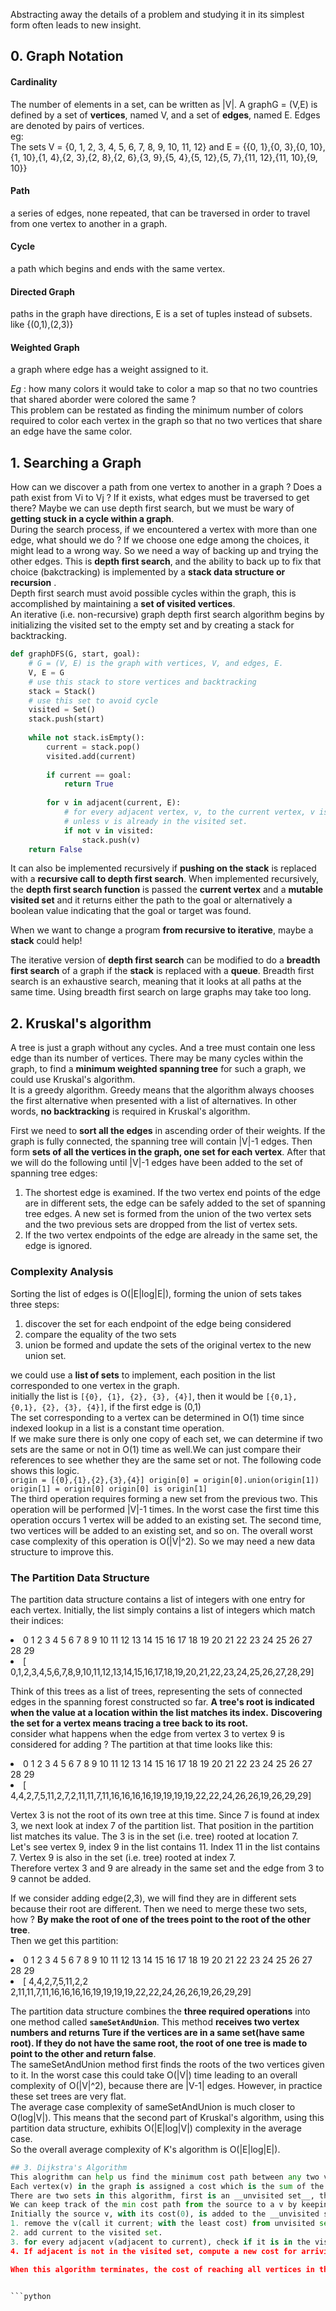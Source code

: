 
Abstracting away the details of a problem and studying it in its simplest form often leads to new insight.  
## 0. Graph Notation
#### Cardinality
The number of elements in a set, can be written as |V|. A graphG = (V,E) is defined by a set of __vertices__, named V, and a set of __edges__, named E. Edges are denoted by pairs of vertices.  
eg:  
The sets V = {0, 1, 2, 3, 4, 5, 6, 7, 8, 9, 10, 11, 12} and E = {{0, 1},{0, 3},{0, 10},{1, 10},{1, 4},{2, 3},{2, 8},{2, 6},{3, 9},{5, 4},{5, 12},{5, 7},{11, 12},{11, 10},{9, 10}}  
#### Path
a series of edges, none repeated, that can be traversed in order to travel from one vertex to another in a graph. 
#### Cycle 
a path which begins and ends with the same vertex.  
#### Directed Graph
paths in the graph have directions, E is a set of tuples instead of subsets. like {(0,1),(2,3)}
#### Weighted Graph
a graph where edge has a weight assigned to it.  

_Eg_ : how many colors it would take to color a map so that no two countries that shared aborder were colored the same ?  
This problem can be restated as finding the minimum number of colors required to color each vertex in the graph so that no two vertices that share an edge have the same color.   
## 1. Searching a Graph
How can we discover a path from one vertex to another in a graph ? Does a path exist from Vi to Vj ? If it exists, what edges must be traversed to get there?  Maybe we can use depth first search, but we must be wary of __getting stuck in a cycle within a graph__.  
During the search process, if we encountered a vertex with more than one edge, what should we do ? If we choose one edge among the choices, it might lead to a wrong way. So we need a way of backing up and trying the other edges. This is __depth first search__, and the ability to back up to fix that choice (bakctracking) is implemented by a __stack data structure or recursion__ .  
Depth first search must avoid possible cycles within the graph, this is accomplished by maintaining a __set of visited vertices__.  
An iterative (i.e. non-recursive) graph depth first search algorithm begins by initializing the visited set to the empty set and by creating a stack for backtracking.


```python
def graphDFS(G, start, goal):
    # G = (V, E) is the graph with vertices, V, and edges, E.
    V, E = G
    # use this stack to store vertices and backtracking
    stack = Stack()
    # use this set to avoid cycle
    visited = Set()
    stack.push(start)
    
    while not stack.isEmpty():
        current = stack.pop()
        visited.add(current)
        
        if current == goal:
            return True
        
        for v in adjacent(current, E):
            # for every adjacent vertex, v, to the current vertex, v is pushed on the stack of vertices
            # unless v is already in the visited set.
            if not v in visited:
                stack.push(v)
    return False        
```

It can also be implemented recursively if __pushing on the stack__ is replaced with a __recursive call to depth first search__. When implemented recursively, the __depth first search function__ is passed the __current vertex__ and a __mutable visited set__ and it returns either the path to the goal or alternatively a boolean value indicating that the goal or target was found.  

When we want to change a program __from recursive to iterative__, maybe a __stack__ could help!  

The iterative version of __depth first search__ can be modified to do a __breadth first search__ of a graph if the __stack__ is replaced with a __queue__. Breadth first search is an exhaustive search, meaning that it looks at all paths at the same time. Using breadth first search on large graphs may take too long.

## 2. Kruskal's algorithm
A tree is just a graph without any cycles. And a tree must contain one less edge than its number of vertices. There may be many cycles within the graph, to find a __minimum weighted spanning tree__ for such a graph, we could use Kruskal's algorithm.  
It is a greedy algorithm. Greedy means that the algorithm always chooses the first alternative when presented with a list of alternatives. In other words, __no backtracking__ is required in Kruskal's algorithm.  

First we need to __sort all the edges__ in ascending order of their weights. If the graph is fully connected, the spanning tree will contain |V|-1 edges. Then form __sets of all the vertices in the graph, one set for each vertex__. After that we will do the following until |V|-1 edges have been added to the set of spanning tree edges:
1. The shortest edge is examined. If the two vertex end points of the edge are in different sets, the edge can be safely added to the set of spanning tree edges. A new set is formed from the union of the two vertex sets and the two previous sets are dropped from the list of vertex sets.
2. If the two vertex endpoints of the edge are already in the same set, the edge is ignored.  


### Complexity Analysis
Sorting the list of edges is O(|E|log|E|), forming the union of sets takes three steps:
1. discover the set for each endpoint of the edge being considered
2. compare the equality of the two sets
3. union be formed and update the sets of the original vertex to the new union set.

we could use a __list of sets__ to implement, each position in the list corresponded to one vertex in the graph.  
initially the list is `[{0}, {1}, {2}, {3}, {4}]`, then it would be `[{0,1}, {0,1}, {2}, {3}, {4}]`, if the first edge is (0,1)  
The set corresponding to a vertex can be determined in O(1) time since indexed lookup in a list is a constant time operation.  
If we make sure there is only one copy of each set, we can determine if two sets are the same or not in O(1) time as well.We can just compare their references to see whether they are the same set or not. The following code shows this logic.  
`origin = [{0},{1},{2},{3},{4}]
origin[0] = origin[0].union(origin[1])
origin[1] = origin[0]
origin[0] is origin[1]`  
The third operation requires forming a new set from the previous two. This operation will be performed |V|-1 times. In the worst case the first time this operation occurs 1 vertex will be added to an existing set. The second time, two vertices will be added to an existing set, and so on. The overall worst case complexity of this operation is O(|V|^2). So we may need a new data structure to improve this.  
### The Partition Data Structure
The partition data structure contains a list of integers with one entry for each vertex. Initially, the list simply contains a list of integers which match their indices:  
<li>  0 1 2 3 4 5 6 7 8 9 10 11 12 13 14 15 16 17 18 19 20 21 22 23 24 25 26 27 28 29</li>
<li>[ 0,1,2,3,4,5,6,7,8,9,10,11,12,13,14,15,16,17,18,19,20,21,22,23,24,25,26,27,28,29]</li>

Think of this trees as a list of trees, representing the sets of connected edges in the spanning forest constructed so far. __A tree's root is indicated when the value at a location within the list matches its index.__  __Discovering the set for a vertex means tracing a tree back to its root.__   
consider what happens when the edge from vertex 3 to vertex 9 is considered for adding ? The partition at that time looks like this:
<li>  0 1 2 3 4 5 6 7 8 9 10 11 12 13 14 15 16 17 18 19 20 21 22 23 24 25 26 27 28 29</li>
<li>[ 4,4,2,7,5,11,2,7,2,11,11,7,11,16,16,16,16,19,19,19,19,22,22,24,26,26,19,26,29,29]</li>

Vertex 3 is not the root of its own tree at this time. Since 7 is found at index 3, we next look at index 7 of the partition list. That position in the partition list matches its value. The 3 is in the set (i.e. tree) rooted at location 7.    
Let's see vertex 9, index 9 in the list contains 11. Index 11 in the list contains 7. Vertex 9 is also in the set (i.e. tree) rooted at index 7.  
Therefore vertex 3 and 9 are already in the same set and the edge from 3 to 9 cannot be added.

If we consider adding edge(2,3), we will find they are in different sets because their root are different. Then we need to merge these two sets, how ? __By make the root of one of the trees point to the root of the other tree__.  
Then we get this partition:
<li>  0 1 2 3 4 5 6 7 8 9 10 11 12 13 14 15 16 17 18 19 20 21 22 23 24 25 26 27 28 29</li>
<li>[ 4,4,2,7,5,11,2,2 2,11,11,7,11,16,16,16,16,19,19,19,19,22,22,24,26,26,19,26,29,29]</li>

The partition data structure combines the __three required operations__ into one method called __`sameSetAndUnion`__. This method __receives two vertex numbers and returns Ture if the vertices are in a same set(have same root). If they do not have the same root, the root of one tree is made to point to the other and return false__.  
The sameSetAndUnion method first finds the roots of the two vertices given to it. In the worst case this could take O(|V|) time leading to an overall complexity of O(|V|^2), because there are |V-1| edges. However, in practice these set trees are very flat.  
The average case complexity of sameSetAndUnion is much closer to O(log|V|). This means that the second part of Kruskal's algorithm, using this partition data structure, exhibits O(|E|log|V|) complexity in the average case.  
So the overall average complexity of K's algorithm is O(|E|log|E|).




```python
## 3. Dijkstra's Algorithm
This alogrithm can help us find the minimum cost path between any two vertices in a weighted graph.  
Each vertex(v) in the graph is assigned a cost which is the sum of the weighted edges on the path from the source to v. Initially the sourece v is assigned cost 0, all other v are assigned infinite cost(bigger than the sum of all weights).  
There are two sets in this algorithm, first is an __unvisited set__, this is a set of v that need to be considered while looking for minimum cost paths, it is like the __stack__ when performing __depth first search__ on a graph. Then we still need a __visited set__.  
We can keep track of the min cost path from the source to a v by keeping track of the previous v on the path to v. __For each v, we record the previous v on its path from the source.__  
Initially the source v, with its cost(0), is added to the __unvisited set__, then we will keep doing the following steps until the __unvisited set__ is empty:  
1. remove the v(call it current; with the least cost) from unvisited set.
2. add current to the visited set.
3. for every adjacent v(adjacent to current), check if it is in the visited or not. If it is in there, then we know the min cost of reaching this v from the source so don't do anything
4. If adjacent is not in the visited set, compute a new cost for arriving at adjacent by traversing the edge from current to adjacent. A new cost can be found by this(__the cost of getting to current + edge's weight__). If this new cost is better than the current cost of getting to adjacent(initially it's infinite), then update adjacent's cost and remember that current is the previous v of adjacent. Also, add adjacent to the unvisited set.  

When this algorithm terminates, the cost of reaching all vertices in the graph has been computed assuming that all vertices are reachable from the source vertex. The minimum cost path to each vertex can be determined from the previousvertex information that was maintained as the algorithm executed.


```python


```


```python

```


```python

```


```python

```
